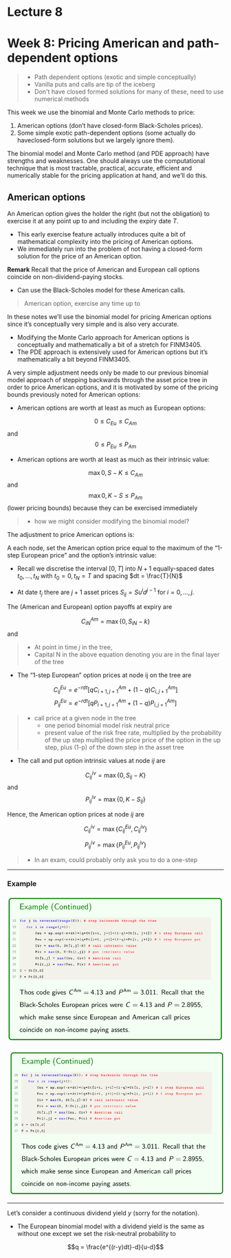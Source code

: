 # Lecture 8
# Week 8: Pricing American and path-dependent options

> - Path dependent options (exotic and simple conceptually)
> - Vanilla puts and calls are tip of the iceberg
> - Don't have closed formed solutions for many of these, need to use numerical methods


This week we use the binomial and Monte Carlo methods to price:
1. American options (don’t have closed-form Black-Scholes prices).
2. Some simple exotic path-dependent options (some actually do haveclosed-form solutions but we largely ignore them).

The binomial model and Monte Carlo method (and PDE approach) have strengths and weaknesses. One should always use the computational technique that is most tractable, practical, accurate, efficient and numerically stable for the pricing application at hand, and we’ll do this.

## American options

An American option gives the holder the right (but not the obligation)
to exercise it at any point up to and including the expiry date $T$.

- This early exercise feature actually introduces quite a bit of mathematical complexity into the pricing of American options.
- We immediately run into the problem of not having a closed-form solution for the price of an American option.

**Remark** Recall that the price of American and European call options coincide on non-dividend-paying stocks.
- Can use the Black-Scholes model for these American calls.

> American option, exercise any time up to


In these notes we’ll use the binomial model for pricing American options since it’s conceptually very simple and is also very accurate.

- Modifying the Monte Carlo approach for American options is conceptually and mathematically a bit of a stretch for FINM3405.
- The PDE approach is extensively used for American options but it’s mathematically a bit beyond FINM3405.


A very simple adjustment needs only be made to our previous binomial model approach of stepping backwards through the asset price tree in order to price American options, and it is motivated by some of the pricing bounds previously noted for American options: 

- American options are worth at least as much as European options:

$$0 ≤ C_{Eu} ≤ C_{Am}$$
and 
$$0 ≤ P_{Eu} ≤ P_{Am}$$

- American options are worth at least as much as their intrinsic value:

$$\max{0, S − K} ≤ C_{Am}$$
and 
$$\max{0, K − S} ≤ P_{Am}$$
(lower pricing bounds) because they can be exercised immediately

> - how we might consider modifying the binomial model?

The adjustment to price American options is:

A each node, set the American option price equal to the maximum of the “1-step European price” and the option’s intrinsic value:


- Recall we discretise the interval $[0, T]$ into $N + 1$ equally-spaced
dates ${t_0 , . . . , t_N }$ with $t_0 = 0, t_N = T$ and spacing $dt = \frac{T}{N}$

- At date $t_j$ there are $j + 1$ asset prices $S_{ij} = Su^i d^{j−1}$ for $i = 0, . . . , j$.

The (American and European) option payoffs at expiry are

$$C^{Am}_{iN} = \max \{ 0, S_{iN} - k \}$$
and

> - At point in time $j$ in the tree, 
> - Capital N in the above equation denoting you are in the final layer of the tree

- The “1-step European” option prices at node ij on the tree are

$$C^{Eu}_{ij} = e^{-rdt}\left[ qC^{Am}_{i+1, j+1} + (1-q)C_{i, j+1}^{Am}  \right]$$
$$P^{Eu}_{ij} = e^{-rdt}\left[ qP^{Am}_{i+1, j+1} + (1-q)P_{i, j+1}^{Am}  \right]$$

> - call price at a given node in the tree
>   - one period binomial model risk neutral price
>   - present value of the risk free rate, multiplied by the probability of the up step multiplied the price price of the option in the up step, plus (1-p) of the down step in the asset tree

- The call and put option intrinsic values at node  $ij$ are

$$C^{iv}_{ij} = \max \{ 0, S_{ij}-K \}$$
and
$$P^{iv}_{ij} = \max \{ 0, K - S_{ij} \}$$

Hence, the American option prices at node $ij$ are

$$C^{iv}_{ij} = \max \{C^{Eu}_{ij}, C^{iv}_{ij} \} $$

$$P^{iv}_{ij} = \max \{P^{Eu}_{ij}, P^{iv}_{ij} \} $$

> - In an exam, could probably only ask you to do a one-step

---
### Example

![alt text](assets\IMG172.PNG)

![alt text](assets\IMG173.PNG)

---

Let’s consider a continuous dividend yield $y$ (sorry for the notation).

- The European binomial model with a dividend yield is the same as without one except we set the risk-neutral probability to

$$q = \frac{e^{(r-y)dt}-d}{u-d}$$


